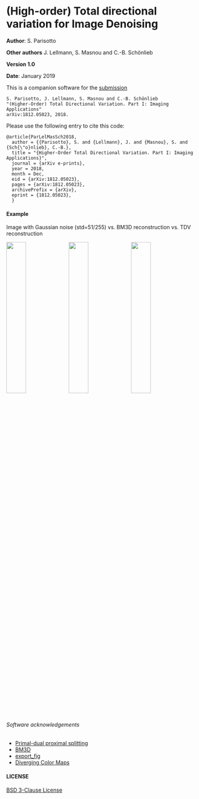 # (High-order) Total directional variation for Image Denoising

**Author**: S. Parisotto

**Other authors** J. Lellmann, S. Masnou and C.-B. Schönlieb

**Version 1.0**

**Date**: January 2019

This is a companion software for the [submission](https://arxiv.org/abs/1812.05023)
```
S. Parisotto, J. Lellmann, S. Masnou and C.-B. Schönlieb 
"(Higher-Order) Total Directional Variation. Part I: Imaging Applications"
arXiv:1812.05023, 2018.
```
Please use the following entry to cite this code:
```
@article{ParLelMasSch2018,
  author = {{Parisotto}, S. and {Lellmann}, J. and {Masnou}, S. and {Sch{\"o}nlieb}, C.-B.},
  title = "{Higher-Order Total Directional Variation. Part I: Imaging Applications}",
  journal = {arXiv e-prints},
  year = 2018,
  month = Dec,
  eid = {arXiv:1812.05023},
  pages = {arXiv:1812.05023},
  archivePrefix = {arXiv},
  eprint = {1812.05023},
  }
```

#### Example
Image with Gaussian noise  (std=51/255) vs. BM3D reconstruction vs. TDV reconstruction

<img src="https://raw.githubusercontent.com/simoneparisotto/TDV-for-image-denoising/master/results/rainbow/20percent_gauss_noisy.png"  width=32%> 
<img src="https://raw.githubusercontent.com/simoneparisotto/TDV-for-image-denoising/master/results/rainbow/u_bm3d_image_PSNR34.5294.png" width=32%> 
<img src="https://raw.githubusercontent.com/simoneparisotto/TDV-for-image-denoising/master/results/rainbow/u_eta3.5_bvary_a1-0-1_sigma2_rho30_iter1_PSNR35.9083.png" width=32%>

######  Software acknowledgements
* [Primal-dual proximal splitting](http://www.numerical-tours.com/matlab/optim_5_primal_dual/)
* [BM3D](http://www.cs.tut.fi/~foi/GCF-BM3D/index.html)
* [export_fig](https://uk.mathworks.com/matlabcentral/fileexchange/23629-export_fig)
* [Diverging Color Maps](https://link.springer.com/chapter/10.1007/978-3-642-10520-3_9)
  
#### LICENSE
[BSD 3-Clause License](https://opensource.org/licenses/BSD-3-Clause)
